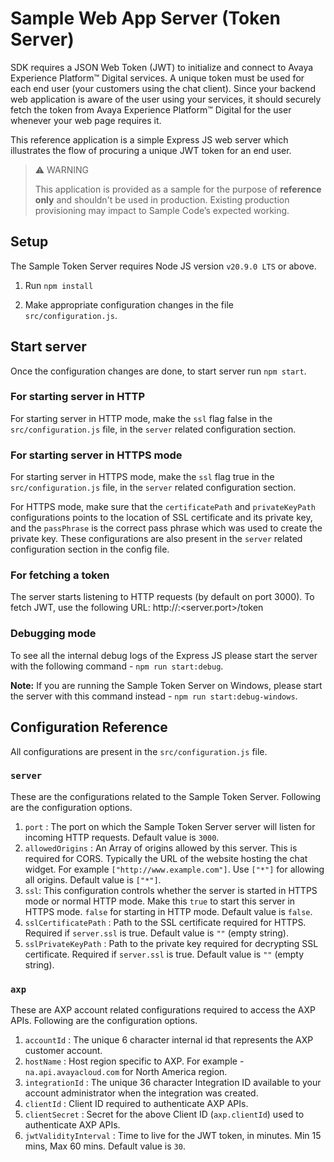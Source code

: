 # Sample Web App Server (Token Server)

SDK requires a JSON Web Token (JWT) to initialize and connect to Avaya Experience Platform™ Digital services. A unique token must be used for each end user (your customers using the chat client). Since your backend web application is aware of the user using your services, it should securely fetch the token from Avaya Experience Platform™ Digital for the user whenever your web page requires it.

This reference application is a simple Express JS web server which illustrates the flow of procuring a unique JWT token for an end user.

> ⚠ WARNING
>
> This application is provided as a sample for the purpose of **reference only** and shouldn't be used in production. Existing production provisioning may impact to Sample Code’s expected working.

## Setup

The Sample Token Server requires Node JS version `v20.9.0 LTS` or above.

1. Run `npm install`

2. Make appropriate configuration changes in the file `src/configuration.js`.

## Start server

Once the configuration changes are done, to start server run `npm start`.

### For starting server in HTTP

For starting server in HTTP mode, make the `ssl` flag false in the `src/configuration.js` file, in the `server` related configuration section.

### For starting server in HTTPS mode

For starting server in HTTPS mode, make the `ssl` flag true in the `src/configuration.js` file, in the `server` related configuration section.

For HTTPS mode, make sure that the `certificatePath` and `privateKeyPath` configurations points to the location of SSL certificate and its private key, and the `passPhrase` is the correct pass phrase which was used to create the private key. These configurations are also present in the `server` related configuration section in the config file.

### For fetching a token

The server starts listening to HTTP requests (by default on port 3000). To fetch JWT, use the following URL:
http://<server-hostname>:<server.port>/token

### Debugging mode

To see all the internal debug logs of the Express JS please start the server with the following command - `npm run start:debug`.

**Note:** If you are running the Sample Token Server on Windows, please start the server with this command instead - `npm run start:debug-windows`.

## Configuration Reference

All configurations are present in the `src/configuration.js` file.

### `server`

These are the configurations related to the Sample Token Server. Following are the configuration options.

1. `port` : The port on which the Sample Token Server server will listen for incoming HTTP requests. Default value is `3000`.
2. `allowedOrigins` : An Array of origins allowed by this server. This is required for CORS. Typically the URL of the website hosting the chat widget. For example `["http://www.example.com"]`. Use `["*"]` for allowing all origins. Default value is `["*"]`.
3. `ssl`: This configuration controls whether the server is started in HTTPS mode or normal HTTP mode. Make this `true` to start this server in HTTPS mode. `false` for starting in HTTP mode. Default value is `false`.
4. `sslCertificatePath` : Path to the SSL certificate required for HTTPS. Required if `server.ssl` is true. Default value is `""` (empty string).
5. `sslPrivateKeyPath` : Path to the private key required for decrypting SSL certificate. Required if `server.ssl` is true. Default value is `""` (empty string).

### `axp`

These are AXP account related configurations required to access the AXP APIs. Following are the configuration options.

1. `accountId` : The unique 6 character internal id that represents the AXP customer account.
2. `hostName` : Host region specific to AXP. For example - `na.api.avayacloud.com` for North America region.
3. `integrationId` : The unique 36 character Integration ID available to your account administrator when the integration was created.
4. `clientId` : Client ID required to authenticate AXP APIs.
5. `clientSecret` : Secret for the above Client ID (`axp.clientId`) used to authenticate AXP APIs.
6. `jwtValidityInterval` : Time to live for the JWT token, in minutes. Min 15 mins, Max 60 mins. Default value is `30`.
